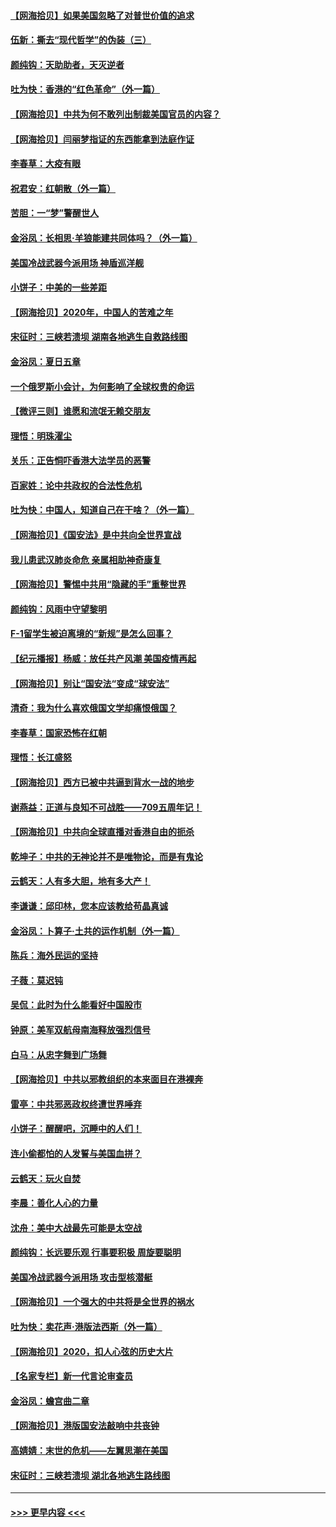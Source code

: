 #### [【网海拾贝】如果美国忽略了对普世价值的追求](../pages/nsc993/n12260094.md?t=07170202) 
#### [伍新：撕去“现代哲学”的伪装（三）](../pages/nsc993/n12257814.md?t=07170202) 
#### [颜纯钩：天助助者，天灭逆者](../pages/nsc993/n12257239.md?t=07170202) 
#### [吐为快：香港的“红色革命”（外一篇）](../pages/nsc993/n12257129.md?t=07170202) 
#### [【网海拾贝】中共为何不敢列出制裁美国官员的内容？](../pages/nsc993/n12256499.md?t=07170202) 
#### [【网海拾贝】闫丽梦指证的东西能拿到法庭作证](../pages/nsc993/n12254739.md?t=07170202) 
#### [李春草：大疫有眼](../pages/nsc993/n12253231.md?t=07170202) 
#### [祝君安：红朝散（外一篇）](../pages/nsc993/n12252340.md?t=07170202) 
#### [苦胆：一“梦”警醒世人](../pages/nsc993/n12251661.md?t=07170202) 
#### [金浴凤：长相思·羊狼能建共同体吗？（外一篇）](../pages/nsc993/n12251570.md?t=07170202) 
#### [美国冷战武器今派用场 神盾巡洋舰](../pages/nsc993/n12251051.md?t=07170202) 
#### [小饼子：中美的一些差距](../pages/nsc993/n12251198.md?t=07170202) 
#### [【网海拾贝】2020年，中国人的苦难之年](../pages/nsc993/n12251012.md?t=07170202) 
#### [宋征时：三峡若溃坝 湖南各地逃生自救路线图](../pages/nsc993/n12250151.md?t=07170202) 
#### [金浴凤：夏日五章](../pages/nsc993/n12249556.md?t=07170202) 
#### [一个俄罗斯小会计，为何影响了全球权贵的命运](../pages/nsc993/n12249523.md?t=07170202) 
#### [【微评三则】谁愿和流氓无赖交朋友](../pages/nsc993/n12248892.md?t=07170202) 
#### [理悟：明珠濯尘](../pages/nsc993/n12248839.md?t=07170202) 
#### [关乐：正告恫吓香港大法学员的恶警](../pages/nsc993/n12248750.md?t=07170202) 
#### [百家姓：论中共政权的合法性危机](../pages/nsc993/n12248625.md?t=07170202) 
#### [吐为快：中国人，知道自己在干啥？（外一篇）](../pages/nsc993/n12248615.md?t=07170202) 
#### [【网海拾贝】《国安法》是中共向全世界宣战](../pages/nsc993/n12248498.md?t=07170202) 
#### [我儿患武汉肺炎命危 亲属相助神奇康复](../pages/nsc993/n12247576.md?t=07170202) 
#### [【网海拾贝】警惕中共用“隐藏的手”重整世界](../pages/nsc993/n12246247.md?t=07170202) 
#### [颜纯钩：风雨中守望黎明](../pages/nsc993/n12246291.md?t=07170202) 
#### [F-1留学生被迫离境的“新规”是怎么回事？](../pages/nsc993/n12246361.md?t=07170202) 
#### [【纪元播报】杨威：放任共产风潮 美国疫情再起](../pages/nsc993/n12240124.md?t=07170202) 
#### [【网海拾贝】别让“国安法“变成“球安法”](../pages/nsc993/n12242935.md?t=07170202) 
#### [清奇：我为什么喜欢俄国文学却痛恨俄国？](../pages/nsc993/n12240970.md?t=07170202) 
#### [李春草：国家恐怖在红朝](../pages/nsc993/n12240943.md?t=07170202) 
#### [理悟：长江盛怒](../pages/nsc993/n12240627.md?t=07170202) 
#### [【网海拾贝】西方已被中共逼到背水一战的地步](../pages/nsc993/n12240176.md?t=07170202) 
#### [谢燕益：正道与良知不可战胜——709五周年记！](../pages/nsc993/n12239775.md?t=07170202) 
#### [【网海拾贝】中共向全球直播对香港自由的扼杀](../pages/nsc993/n12239675.md?t=07170202) 
#### [乾坤子：中共的无神论并不是唯物论，而是有鬼论](../pages/nsc993/n12235337.md?t=07170202) 
#### [云鹤天：人有多大胆，地有多大产！](../pages/nsc993/n12235180.md?t=07170202) 
#### [李谦谦：邱印林，您本应该教给苟晶真诚](../pages/nsc993/n12235016.md?t=07170202) 
#### [金浴凤：卜算子·土共的运作机制（外一篇）](../pages/nsc993/n12234986.md?t=07170202) 
#### [陈兵：海外民运的坚持](../pages/nsc993/n12234976.md?t=07170202) 
#### [子薇：莫迟钝](../pages/nsc993/n12234945.md?t=07170202) 
#### [吴侃：此时为什么能看好中国股市](../pages/nsc993/n12234791.md?t=07170202) 
#### [钟原：美军双航母南海释放强烈信号](../pages/nsc993/n12234757.md?t=07170202) 
#### [白马：从忠字舞到广场舞](../pages/nsc993/n12233793.md?t=07170202) 
#### [【网海拾贝】中共以邪教组织的本来面目在港裸奔](../pages/nsc993/n12233705.md?t=07170202) 
#### [雷亭：中共邪恶政权终遭世界唾弃](../pages/nsc993/n12233527.md?t=07170202) 
#### [小饼子：醒醒吧，沉睡中的人们！](../pages/nsc993/n12233462.md?t=07170202) 
#### [连小偷都怕的人发誓与美国血拼？](../pages/nsc993/n12233384.md?t=07170202) 
#### [云鹤天：玩火自焚](../pages/nsc993/n12233200.md?t=07170202) 
#### [李晨：善化人心的力量](../pages/nsc993/n12232209.md?t=07170202) 
#### [沈舟：美中大战最先可能是太空战](../pages/nsc993/n12232144.md?t=07170202) 
#### [颜纯钩：长远要乐观 行事要积极 周旋要聪明](../pages/nsc993/n12231992.md?t=07170202) 
#### [美国冷战武器今派用场 攻击型核潜艇](../pages/nsc993/n12231191.md?t=07170202) 
#### [【网海拾贝】一个强大的中共将是全世界的祸水](../pages/nsc993/n12231562.md?t=07170202) 
#### [吐为快：卖花声‧港版法西斯（外一篇）](../pages/nsc993/n12229898.md?t=07170202) 
#### [【网海拾贝】2020，扣人心弦的历史大片](../pages/nsc993/n12229171.md?t=07170202) 
#### [【名家专栏】新一代言论审查员](../pages/nsc993/n12227794.md?t=07170202) 
#### [金浴凤：蟾宫曲二章](../pages/nsc993/n12228984.md?t=07170202) 
#### [【网海拾贝】港版国安法敲响中共丧钟](../pages/nsc993/n12226956.md?t=07170202) 
#### [高婧婧：末世的危机——左翼思潮在美国](../pages/nsc993/n12226818.md?t=07170202) 
#### [宋征时：三峡若溃坝 湖北各地逃生路线图](../pages/nsc993/n12226226.md?t=07170202) 

----
#### [ >>> 更早内容 <<< ](../indexes/nsc993-earlier.md)
